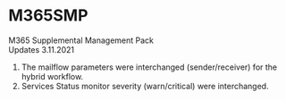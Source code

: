 # M365SMP
M365 Supplemental Management Pack <br>
Updates 3.11.2021
  1.	The mailflow parameters were interchanged (sender/receiver) for the hybrid workflow.
  2.	Services Status monitor severity (warn/critical) were interchanged.
